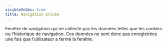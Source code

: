 ```yaml
---
visibleInCms: true
title: Navigation privée
---
```

<!--StartFragment-->

Fenêtre de navigation qui ne collecte pas les données telles que les cookies ou l’historique de navigation. Ces données ne sont donc pas enregistrées une fois que l’utilisateur a fermé la fenêtre.

<!--EndFragment-->